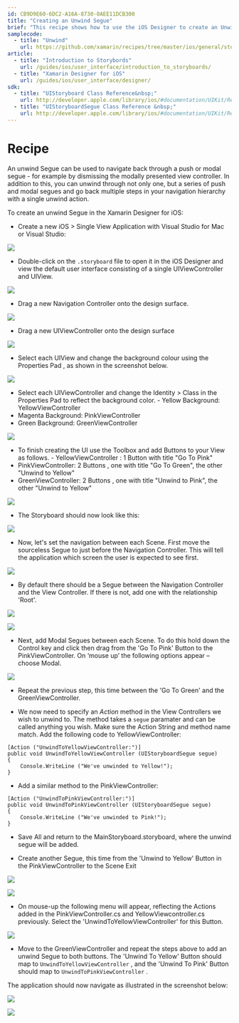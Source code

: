 ```yaml
---
id: CB9D9E60-6DC2-A16A-8730-0AEE11DCB300
title: "Creating an Unwind Segue"
brief: "This recipe shows how to use the iOS Designer to create an Unwind Segue between Scenes in a Storyboard."
samplecode:
  - title: "Unwind" 
    url: https://github.com/xamarin/recipes/tree/master/ios/general/storyboard/unwind_segue
article:
  - title: "Introduction to Storybords" 
    url: /guides/ios/user_interface/introduction_to_storyboards/
  - title: "Xamarin Designer for iOS" 
    url: /guides/ios/user_interface/designer/
sdk:
  - title: "UIStoryboard Class Reference&nbsp;" 
    url: http://developer.apple.com/library/ios/#documentation/UIKit/Reference/UIStoryboard_Class/Reference/Reference.html
  - title: "UIStoryboardSegue Class Reference &nbsp;" 
    url: http://developer.apple.com/library/ios/#documentation/UIKit/Reference/UIStoryboardSegue_Class/Reference/Reference.html
---
```


<a name="Recipe" class="injected"></a>


# Recipe

An unwind Segue can be used to navigate back through a push or modal segue - for example by dismissing the modally presented view controller. In addition to this, you can unwind through not only one, but a series of push and modal segues and go back multiple steps in your navigation hierarchy with a single unwind action.

To create an unwind Segue in the Xamarin Designer for iOS:

-  Create a new  <span class="UIItem">iOS > Single View Application</span> with Visual Studio for Mac or Visual Studio:


 [ ![](Images/unwindSegue2.png)](Images/unwindSegue2.png)

-  Double-click on the  `.storyboard` file to open it in the iOS Designer and view the default user interface consisting of a single UIViewController and UIView.


 [ ![](Images/newStoryboard.png)](Images/newStoryboard.png)

-  Drag a new Navigation Controller onto the design surface.&nbsp;


 [ ![](Images/AddNavController.png)](Images/AddNavController.png)

-  Drag a new UIViewController onto the design surface


 [ ![](Images/AddVC.png)](Images/AddVC.png)

-  Select each UIView and change the background colour using the  <span class="UIItem">Properties Pad</span> , as shown in the screenshot below.


 [ ![](Images/BackgroundColour.png)](Images/BackgroundColour.png)

-  Select each UIViewController and change the  <span class="UIItem">Identity > Class</span> in the  <span class="UIItem">Properties Pad</span> to reflect the background color. -   Yellow Background: YellowViewController
-   Magenta Background: PinkViewController
-   Green Background: GreenViewController





 [ ![](Images/NameViewControllers.png)](Images/NameViewControllers.png)

-  To finish creating the UI use the  <span class="UIItem">Toolbox</span> and add  <span class="UIItem">Buttons</span> to your View as follows. -   YellowViewController : 1  <span class="UIItem">Button</span>  with title "Go To Pink"
-   PinkViewController: 2  <span class="UIItem">Buttons</span>  , one with title "Go To Green", the other "Unwind to Yellow"
-   GreenViewController: 2  <span class="UIItem">Buttons</span>  , one with title "Unwind to Pink", the other "Unwind to Yellow"





 [ ![](Images/AddButtons.png)](Images/AddButtons.png)

-  The Storyboard should now look like this:


 [ ![](Images/finishedui.png)](Images/finishedui.png)

-  Now, let's set the navigation between each Scene. First move the sourceless Segue to just before the Navigation Controller. This will tell the application which screen the user is expected to see first.


 ![](Images/SourcelessSegue.png)

-  By default there should be a Segue between the Navigation Controller and the View Controller. If there is not, add one with the relationship 'Root'.


 [ ![](Images/creatingSegue.png)](Images/creatingSegue.png)

 [ ![](Images/creatingRelationship.png)](Images/creatingRelationship.png)

-  Next, add Modal Segues between each Scene. To do this hold down the Control key and click then drag from the 'Go To Pink' Button to the PinkViewController. On ‘mouse up’ the following options appear – choose Modal.


 ![](Images/SegueMenu.png)

-  Repeat the previous step, this time between the 'Go To Green' and the GreenViewController.


-  We now need to specify an  *Action* method in the View Controllers we wish to unwind to. The method takes a  `segue` paramater and can be called anything you wish. Make sure the Action String and method name match. Add the following code to YellowViewController:


```
[Action ("UnwindToYellowViewController:")]
public void UnwindToYellowViewController (UIStoryboardSegue segue)
{
    Console.WriteLine ("We've unwinded to Yellow!");
}
```

-  Add a similar method to the PinkViewController:


```
[Action ("UnwindToPinkViewController:")]
public void UnwindToPinkViewController (UIStoryboardSegue segue)
{
    Console.WriteLine ("We've unwinded to Pink!");
}
```

-  <span class="UIItem">Save All</span> and return to the MainStoryboard.storyboard, where the unwind segue will be added.


-  Create another Segue, this time from the 'Unwind to Yellow' Button in the PinkViewController to the Scene Exit


 [ ![](Images/SceneExit.png)](Images/SceneExit.png)

 [ ![](Images/SceneExitBig.png)](Images/SceneExitBig.png)

-  On mouse-up the following menu will appear, reflecting the Actions added in the PinkViewController.cs and YellowViewcontroller.cs previously. Select the 'UnwindToYellowViewController' for this Button.


 [ ![](Images/ActionSegue.png)](Images/ActionSegue.png)

-  Move to the GreenViewController and repeat the steps above to add an unwind Segue to both buttons. The 'Unwind To Yellow' Button should map to  `UnwindToYellowViewController` , and the 'Unwind To Pink' Button should map to  `UnwindToPinkViewController` .


The application should now navigate as illustrated in the screenshot below:

 [ ![](Images/unwind.png)](Images/unwind.png)

 [ ![](Images/ApplicationOutput.png)](Images/ApplicationOutput.png)

